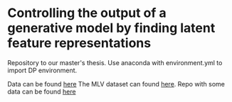 # Controlling the output of a generative model by finding latent feature representations

Repository to our master's thesis. Use anaconda with environment.yml to import DP environment.

Data can be found [here](data.belanec.eu/mt_data.zip) 
The MLV dataset can found [here](data.belanec.eu/mlv.tar.gz).
Repo with some data can be found [here](data.belanec.eu/DP.zip)